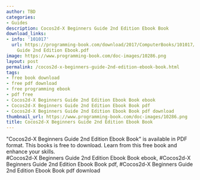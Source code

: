 ```yaml
---
author: TBD
categories:
- Guides
description: Cocos2d-X Beginners Guide 2nd Edition Ebook Book
download_links:
- info: '101017'
  url: https://programming-book.com/download/2017/ComputerBooks/101017/Cocos2d-X Beginners
    Guide 2nd Edition Ebook.pdf
image: https://www.programming-book.com/doc-images/10286.png
layout: post
permalink: /cocos2d-x-beginners-guide-2nd-edition-ebook-book.html
tags:
- free book download
- free pdf download
- free programming ebook
- pdf free
- Cocos2d-X Beginners Guide 2nd Edition Ebook Book ebook
- Cocos2d-X Beginners Guide 2nd Edition Ebook Book pdf
- Cocos2d-X Beginners Guide 2nd Edition Ebook Book pdf download
thumbnail_url: https://www.programming-book.com/doc-images/10286.png
title: Cocos2d-X Beginners Guide 2nd Edition Ebook Book
---
```


 
<div class="item-desc text-justify">
  "Cocos2d-X Beginners Guide 2nd Edition Ebook Book" is available in PDF format. This books is free to download. Learn from this free book and enhance your skills.
  <br>
  #Cocos2d-X Beginners Guide 2nd Edition Ebook Book ebook, #Cocos2d-X Beginners Guide 2nd Edition Ebook Book pdf, #Cocos2d-X Beginners Guide 2nd Edition Ebook Book pdf download
</div>